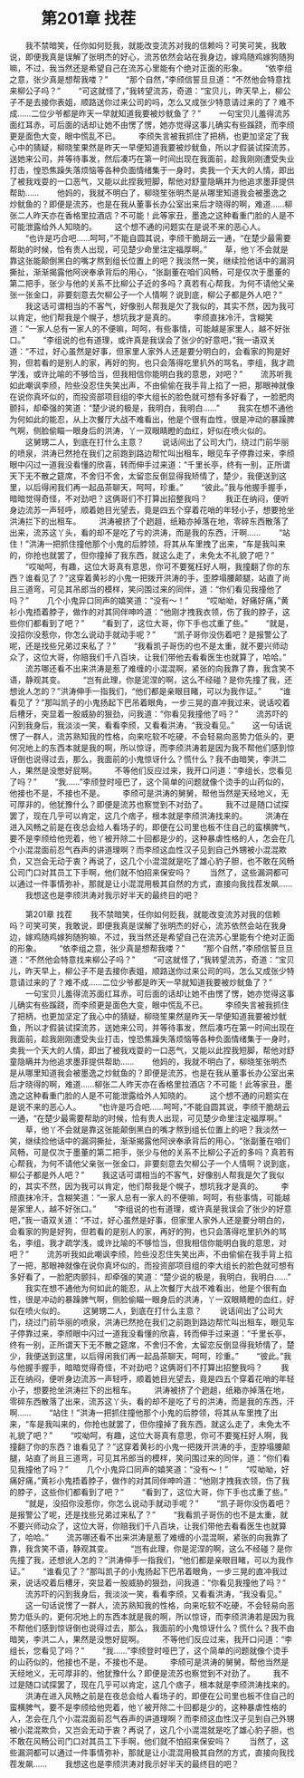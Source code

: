 # 　　第201章 找茬
　　我不禁暗笑，任你如何贬我，就能改变流苏对我的信赖吗？可笑可笑，我敢说，即便我真是误解了张明杰的好心，流苏依然会站在我身边，嫁鸡随鸡嫁狗随狗嘛，不过，我当然还是希望自己在流苏心里能有个绝对正面的形象。
　　“依李组之意，张少真是想帮我喽？”
　　“那个自然，”李颀信誓旦旦道：“不然他会特意找来柳公子吗？”
　　“可这就怪了，”我转望流苏，奇道：“宝贝儿，昨天早上，柳公子不是去接你表姐，顺路送你过来公司的吗，怎么又成张少特意请过来的了？难不成……二位少爷都是昨天一早就知道我要被炒鱿鱼了？”
　　一句宝贝儿羞得流苏面红耳赤，可后面的话却让她不由愣了愣，她亦觉得这事儿确实有些蹊跷，而李颀更是面色大变，眼中慌乱不已。
　　李颀失言被我抓住了把柄，也更加坚定了我心中的猜疑，柳晓笙果然是昨天一早便知道我要被炒鱿鱼，所以才假装试探流苏，送她来公司，并等待事发，然后凑巧在第一时间出现在我面前，趁我刚刚遭受失业打击，惶恐焦躁失落烦恼等各种负面情绪集于一身时，卖我一个天大的人情，即出了被我戏耍的一口恶气，又能以此捏我短脚，帮他对舒童隐瞒并为他追求墨菲提供帮助……
　　他妈的，我就不明白了，柳晓笙张明杰是从哪里知道我会被墨逸之炒鱿鱼的？即便是流苏，也是在我从董事长办公室出来后才晓得的啊，难道……柳张二人昨天亦在香格里拉酒店？不可能！此等家丑，墨逸之这种看重门脸的人是不可能泄露给外人知晓的。
　　这个想不通的问题实在是说不来的恶心人。
　　“也许是巧合吧……呵呵，”不能自圆其说，李颀干脆胡云一通，“在楚少最需要帮助的时候，恰有贵人出现，可见楚少命里注定福厚啊。”
　　草，他丫不会就是靠这张能颠倒黑白的嘴才熬到组长位置上的吧？我淡然一笑，继续捡他话中的漏洞撕扯，渐渐揭露他阿谀奉承背后的用心，“张副董在咱们风畅，可是仅次于墨董的第二把手，张少与他的关系不比柳公子近的多吗？真若有心帮我，为何不请他父亲张一张金口，非要刻意去欠柳公子一个人情啊？说到底，柳公子都是外人吧？”
　　我这话可谓相当的不客气，好像别人帮我是欠了我似的，其实不然，因为我可以肯定，他们帮我是个幌子，想坑我才是真的。
　　李颀直抹冷汗，含糊笑道：“一家人总有一家人的不便嘛，呵呵，有些事情，可能越是家里人，越不好张口。”
　　“李组说的也有道理，或许真是我误会了张少的好意吧，”我一语双关道：“不过，好心虽然是好事，但家里人家外人还是要分明白的，会看家的狗是好狗，但若看的是别人的家，再好的狗，也只会落得吃里扒外的骂名，李组，我才疏学浅，或许比喻的不够恰当，但我相信你能明白我的意思，对吧？”
　　流苏听我如此嘲讽李颀，险些没忍住失笑出声，不由偷偷在我手背上掐了一把，那眼神就像在说你真坏似的，而投资部项目组的李大组长的脸色就可想有多好看了，一脸肥肉颤抖，却牵强的笑道：“楚少说的极是，我明白，我明白……”
　　我实在想不通他为何如此的能忍，从上次餐厅大战不难看出，他是个很有血性，很是冲动的暴躁脾气啊，侧脸偷瞄一眼身后的洪涛，丫一双眼睛瞪的血红，好似在喷火似的。
　　这舅甥二人，到底在打什么主意？
　　说话间出了公司大门，绕过门前华丽的喷泉，洪涛已然抢在我们之前跑到路边帮忙叫出租车，眼见车子停靠过来，李颀眼中闪过一道我没看懂的欣喜，转而伸手过来道：“千里长亭，终有一别，正所谓天下无不散之筵席，不舍归不舍，太留恋反倒显得我矫情了，楚少，我便送到这里，以后得闲我们再一起品茶聊天，呵呵，珍重。”
　　“彼此。”我与他握手握手，暗暗觉得奇怪，不对劲吧？这俩哥们不打算出招整我吗？
　　我正在纳闷，便听身边流苏一声轻呼，顺着她目光望去，竟是四五个穿着花哨的年轻小子，想要抢坐洪涛拦下的出租车。
　　洪涛被挤了个趔趄，纸箱亦掉落在地，零碎东西散落了出来，流苏这丫头，看的却不是吃了亏的洪涛，而是我的东西，汗啊……
　　“站住！”洪涛一把抓住撞他那个小鬼的后脖领，将其从车里拽了出来，“车是我叫来的，你抢也就罢了，但你撞掉了我东西，就这么走了，未免太不礼貌了吧？”
　　“哎呦呵，有趣，这位大哥真有意思，你可不要冤枉好人啊，我撞翻了你的东西？谁看见了？”这穿着黄衫的小鬼一把拨开洪涛的手，歪脖塌腰颠腿，站直了尚且三道弯，可见其吊郎当的模样，笑问围过来的同伴，道：“你们看见我撞他了吗？”
　　几个小鬼异口同声的嬉笑道：“没有～！”
　　“哎呦呦，好痛好痛，”黄衫小鬼捂着脖子，做作的对其同伴呻吟道：“他刚才拽我衣领，伤了我的脖子，这些你们都看到了吧？”
　　“看到了，这位大哥，你下手也忒重了些。”
　　“就是，没招你没惹你，你怎么说动手就动手呢？”
　　“凯子哥你没伤着吧？是报警公了呢，还是找些兄弟过来私了？”
　　“我看凯子哥伤的也不是太重，就不要兴师动众了，这位大哥，你赔我们千八百块，让我们带他去看看医生也就算了，哈哈。”
　　流苏哪还看不出来洪涛是惹了难缠的小混混啊，紧张的向我靠了靠，我含笑不语，静观其变。
　　“岂有此理，你是泥涅的啊，这么不经碰？是你先撞了我，还想讹人怎的？”洪涛伸手一指我们，“他们都是亲眼目睹，可以为我作证。”
　　“谁看见了？”那叫凯子的小鬼扬起下巴吊着眼角，一步三晃的直冲我过来，说话咬着后槽牙，突显着一股威胁的狠劲，问我道：“你看见我撞他了吗？”
　　流苏吓的闪到我身后，我淡淡一笑，看看李颀，又看看洪涛，“我没看见。”
　　这一句话说愣了一群人，流苏熟知我的性格，向来吃软不吃硬，不会轻易向恶势力低头的，更何况地上的东西本就是我的啊，所以惊讶，而李颀洪涛若是因为我不帮他们感到惊讶倒也说得过去，那么，我面前的小鬼惊讶什么？慌什么？我不由暗笑，李洪二人，果然是没憋好屁啊。
　　不等他们反应过来，我开口问道：“李组长，您看见了吗？”
　　“我……”李颀登时哑巴了，这个简单的问题就像个烫手的山药似的，他接也不是，不接也不是。
　　李颀可是洪涛的舅舅，帮他当然是天经地义，无可厚非的，他犹豫什么？即便是流苏也察觉到不对劲了。
　　我不过是随口试探罢了，现在几乎可以肯定，这几个痞子，根本就是李颀洪涛找来的。
　　洪涛在进入风畅之前是在夜总会给人看场子的，即便在公司里也板不住自己的蛮横脾气，要不是李颀给他兜着，他丫被开除二十回都是少的，这种暴虐性格的人，怎会在几个小混混面前忍气吞声的讲道理啊？而李颀这血性汉子见到自己外甥被小混混欺负，又岂会无动于衷？再说了，这几个小混混就是吃了雄心豹子胆，也不敢在风畅公司门口对其员工下手啊，他们就不怕招来保安吗？
　　当然了，这些漏洞都可以通过一件事情弥补，那就是让小混混用极其自然的方式，直接向我找茬发飙……
　　我想这也是李颀洪涛对我示好半天的最终目的吧？

　　第201章 找茬
　　我不禁暗笑，任你如何贬我，就能改变流苏对我的信赖吗？可笑可笑，我敢说，即便我真是误解了张明杰的好心，流苏依然会站在我身边，嫁鸡随鸡嫁狗随狗嘛，不过，我当然还是希望自己在流苏心里能有个绝对正面的形象。
　　“依李组之意，张少真是想帮我喽？”
　　“那个自然，”李颀信誓旦旦道：“不然他会特意找来柳公子吗？”
　　“可这就怪了，”我转望流苏，奇道：“宝贝儿，昨天早上，柳公子不是去接你表姐，顺路送你过来公司的吗，怎么又成张少特意请过来的了？难不成……二位少爷都是昨天一早就知道我要被炒鱿鱼了？”
　　一句宝贝儿羞得流苏面红耳赤，可后面的话却让她不由愣了愣，她亦觉得这事儿确实有些蹊跷，而李颀更是面色大变，眼中慌乱不已。
　　李颀失言被我抓住了把柄，也更加坚定了我心中的猜疑，柳晓笙果然是昨天一早便知道我要被炒鱿鱼，所以才假装试探流苏，送她来公司，并等待事发，然后凑巧在第一时间出现在我面前，趁我刚刚遭受失业打击，惶恐焦躁失落烦恼等各种负面情绪集于一身时，卖我一个天大的人情，即出了被我戏耍的一口恶气，又能以此捏我短脚，帮他对舒童隐瞒并为他追求墨菲提供帮助……
　　他妈的，我就不明白了，柳晓笙张明杰是从哪里知道我会被墨逸之炒鱿鱼的？即便是流苏，也是在我从董事长办公室出来后才晓得的啊，难道……柳张二人昨天亦在香格里拉酒店？不可能！此等家丑，墨逸之这种看重门脸的人是不可能泄露给外人知晓的。
　　这个想不通的问题实在是说不来的恶心人。
　　“也许是巧合吧……呵呵，”不能自圆其说，李颀干脆胡云一通，“在楚少最需要帮助的时候，恰有贵人出现，可见楚少命里注定福厚啊。”
　　草，他丫不会就是靠这张能颠倒黑白的嘴才熬到组长位置上的吧？我淡然一笑，继续捡他话中的漏洞撕扯，渐渐揭露他阿谀奉承背后的用心，“张副董在咱们风畅，可是仅次于墨董的第二把手，张少与他的关系不比柳公子近的多吗？真若有心帮我，为何不请他父亲张一张金口，非要刻意去欠柳公子一个人情啊？说到底，柳公子都是外人吧？”
　　我这话可谓相当的不客气，好像别人帮我是欠了我似的，其实不然，因为我可以肯定，他们帮我是个幌子，想坑我才是真的。
　　李颀直抹冷汗，含糊笑道：“一家人总有一家人的不便嘛，呵呵，有些事情，可能越是家里人，越不好张口。”
　　“李组说的也有道理，或许真是我误会了张少的好意吧，”我一语双关道：“不过，好心虽然是好事，但家里人家外人还是要分明白的，会看家的狗是好狗，但若看的是别人的家，再好的狗，也只会落得吃里扒外的骂名，李组，我才疏学浅，或许比喻的不够恰当，但我相信你能明白我的意思，对吧？”
　　流苏听我如此嘲讽李颀，险些没忍住失笑出声，不由偷偷在我手背上掐了一把，那眼神就像在说你真坏似的，而投资部项目组的李大组长的脸色就可想有多好看了，一脸肥肉颤抖，却牵强的笑道：“楚少说的极是，我明白，我明白……”
　　我实在想不通他为何如此的能忍，从上次餐厅大战不难看出，他是个很有血性，很是冲动的暴躁脾气啊，侧脸偷瞄一眼身后的洪涛，丫一双眼睛瞪的血红，好似在喷火似的。
　　这舅甥二人，到底在打什么主意？
　　说话间出了公司大门，绕过门前华丽的喷泉，洪涛已然抢在我们之前跑到路边帮忙叫出租车，眼见车子停靠过来，李颀眼中闪过一道我没看懂的欣喜，转而伸手过来道：“千里长亭，终有一别，正所谓天下无不散之筵席，不舍归不舍，太留恋反倒显得我矫情了，楚少，我便送到这里，以后得闲我们再一起品茶聊天，呵呵，珍重。”
　　“彼此。”我与他握手握手，暗暗觉得奇怪，不对劲吧？这俩哥们不打算出招整我吗？
　　我正在纳闷，便听身边流苏一声轻呼，顺着她目光望去，竟是四五个穿着花哨的年轻小子，想要抢坐洪涛拦下的出租车。
　　洪涛被挤了个趔趄，纸箱亦掉落在地，零碎东西散落了出来，流苏这丫头，看的却不是吃了亏的洪涛，而是我的东西，汗啊……
　　“站住！”洪涛一把抓住撞他那个小鬼的后脖领，将其从车里拽了出来，“车是我叫来的，你抢也就罢了，但你撞掉了我东西，就这么走了，未免太不礼貌了吧？”
　　“哎呦呵，有趣，这位大哥真有意思，你可不要冤枉好人啊，我撞翻了你的东西？谁看见了？”这穿着黄衫的小鬼一把拨开洪涛的手，歪脖塌腰颠腿，站直了尚且三道弯，可见其吊郎当的模样，笑问围过来的同伴，道：“你们看见我撞他了吗？”
　　几个小鬼异口同声的嬉笑道：“没有～！”
　　“哎呦呦，好痛好痛，”黄衫小鬼捂着脖子，做作的对其同伴呻吟道：“他刚才拽我衣领，伤了我的脖子，这些你们都看到了吧？”
　　“看到了，这位大哥，你下手也忒重了些。”
　　“就是，没招你没惹你，你怎么说动手就动手呢？”
　　“凯子哥你没伤着吧？是报警公了呢，还是找些兄弟过来私了？”
　　“我看凯子哥伤的也不是太重，就不要兴师动众了，这位大哥，你赔我们千八百块，让我们带他去看看医生也就算了，哈哈。”
　　流苏哪还看不出来洪涛是惹了难缠的小混混啊，紧张的向我靠了靠，我含笑不语，静观其变。
　　“岂有此理，你是泥涅的啊，这么不经碰？是你先撞了我，还想讹人怎的？”洪涛伸手一指我们，“他们都是亲眼目睹，可以为我作证。”
　　“谁看见了？”那叫凯子的小鬼扬起下巴吊着眼角，一步三晃的直冲我过来，说话咬着后槽牙，突显着一股威胁的狠劲，问我道：“你看见我撞他了吗？”
　　流苏吓的闪到我身后，我淡淡一笑，看看李颀，又看看洪涛，“我没看见。”
　　这一句话说愣了一群人，流苏熟知我的性格，向来吃软不吃硬，不会轻易向恶势力低头的，更何况地上的东西本就是我的啊，所以惊讶，而李颀洪涛若是因为我不帮他们感到惊讶倒也说得过去，那么，我面前的小鬼惊讶什么？慌什么？我不由暗笑，李洪二人，果然是没憋好屁啊。
　　不等他们反应过来，我开口问道：“李组长，您看见了吗？”
　　“我……”李颀登时哑巴了，这个简单的问题就像个烫手的山药似的，他接也不是，不接也不是。
　　李颀可是洪涛的舅舅，帮他当然是天经地义，无可厚非的，他犹豫什么？即便是流苏也察觉到不对劲了。
　　我不过是随口试探罢了，现在几乎可以肯定，这几个痞子，根本就是李颀洪涛找来的。
　　洪涛在进入风畅之前是在夜总会给人看场子的，即便在公司里也板不住自己的蛮横脾气，要不是李颀给他兜着，他丫被开除二十回都是少的，这种暴虐性格的人，怎会在几个小混混面前忍气吞声的讲道理啊？而李颀这血性汉子见到自己外甥被小混混欺负，又岂会无动于衷？再说了，这几个小混混就是吃了雄心豹子胆，也不敢在风畅公司门口对其员工下手啊，他们就不怕招来保安吗？
　　当然了，这些漏洞都可以通过一件事情弥补，那就是让小混混用极其自然的方式，直接向我找茬发飙……
　　我想这也是李颀洪涛对我示好半天的最终目的吧？

